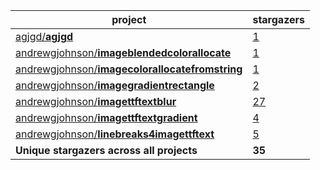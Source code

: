 project|stargazers
-------|----------
[agjgd/**agjgd**](https://github.com/agjgd/agjgd)|[1](https://github.com/agjgd/agjgd/stargazers)
[andrewgjohnson/**imageblendedcolorallocate**](https://github.com/andrewgjohnson/imageblendedcolorallocate)|[1](https://github.com/andrewgjohnson/imageblendedcolorallocate/stargazers)
[andrewgjohnson/**imagecolorallocatefromstring**](https://github.com/andrewgjohnson/imagecolorallocatefromstring)|[1](https://github.com/andrewgjohnson/imagecolorallocatefromstring/stargazers)
[andrewgjohnson/**imagegradientrectangle**](https://github.com/andrewgjohnson/imagegradientrectangle)|[2](https://github.com/andrewgjohnson/imagegradientrectangle/stargazers)
[andrewgjohnson/**imagettftextblur**](https://github.com/andrewgjohnson/imagettftextblur)|[27](https://github.com/andrewgjohnson/imagettftextblur/stargazers)
[andrewgjohnson/**imagettftextgradient**](https://github.com/andrewgjohnson/imagettftextgradient)|[4](https://github.com/andrewgjohnson/imagettftextgradient/stargazers)
[andrewgjohnson/**linebreaks4imagettftext**](https://github.com/andrewgjohnson/linebreaks4imagettftext)|[5](https://github.com/andrewgjohnson/linebreaks4imagettftext/stargazers)
**Unique stargazers across all projects**|**35**

